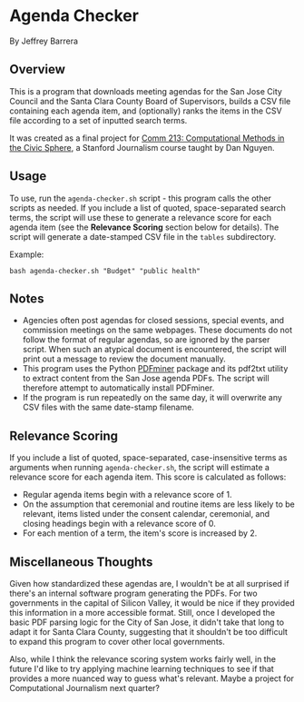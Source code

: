 Agenda Checker
=====================================
By Jeffrey Barrera

Overview
--------
This is a program that downloads meeting agendas for the San Jose City Council and the Santa Clara County Board of Supervisors, builds a CSV file containing each agenda item, and (optionally) ranks the items in the CSV file according to a set of inputted search terms.

It was created as a final project for [Comm 213: Computational Methods in the Civic Sphere](http://www.compciv.org), a Stanford Journalism course taught by Dan Nguyen.

Usage
--------
To use, run the `agenda-checker.sh` script - this program calls the other scripts as needed. If you include a list of quoted, space-separated search terms, the script will use these to generate a relevance score for each agenda item (see the **Relevance Scoring** section below for details). The script will generate a date-stamped CSV file in the `tables` subdirectory.

Example:

	bash agenda-checker.sh "Budget" "public health"

Notes
--------
* Agencies often post agendas for closed sessions, special events, and commission meetings on the same webpages. These documents do not follow the format of regular agendas, so are ignored by the parser script. When such an atypical document is encountered, the script will print out a message to review the document manually.
* This program uses the Python [PDFminer](http://www.unixuser.org/~euske/python/pdfminer/) package and its pdf2txt utility to extract content from the San Jose agenda PDFs. The script will therefore attempt to automatically install PDFminer.
* If the program is run repeatedly on the same day, it will overwrite any CSV files with the same date-stamp filename.

Relevance Scoring
-----------------
If you include a list of quoted, space-separated, case-insensitive terms as arguments when running `agenda-checker.sh`, the script will estimate a relevance score for each agenda item. This score is calculated as follows:
* Regular agenda items begin with a relevance score of 1. 
* On the assumption that ceremonial and routine items are less likely to be relevant, items listed under the consent calendar, ceremonial, and closing headings begin with a relevance score of 0.
* For each mention of a term, the item's score is increased by 2.

Miscellaneous Thoughts
-------------
Given how standardized these agendas are, I wouldn't be at all surprised if there's an internal software program generating the PDFs. For two governments in the capital of Silicon Valley, it would be nice if they provided this information in a more accessible format. Still, once I developed the basic PDF parsing logic for the City of San Jose, it didn't take that long to adapt it for Santa Clara County, suggesting that it shouldn't be too difficult to expand this program to cover other local governments. 

Also, while I think the relevance scoring system works fairly well, in the future I'd like to try applying machine learning techniques to see if that provides a more nuanced way to guess what's relevant. Maybe a project for Computational Journalism next quarter?
